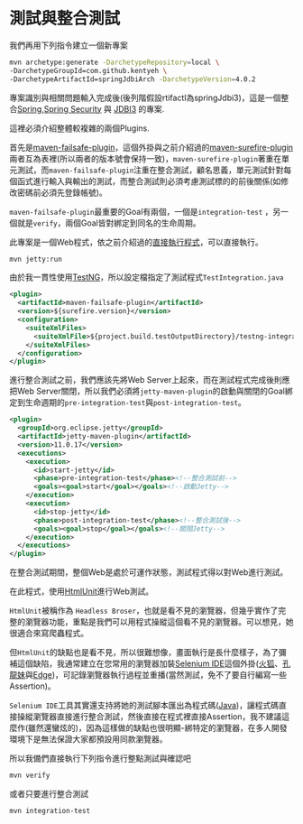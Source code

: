 # 測試與整合測試

我們再用下列指令建立一個新專案
```bash
mvn archetype:generate -DarchetypeRepository=local \
-DarchetypeGroupId=com.github.kentyeh \
-DarchetypeArtifactId=springJdbiArch -DarchetypeVersion=4.0.2
```
專案識別與相關問題輸入完成後(後列階假設rtifactI為springJdbi3)，這是一個整合[Spring](https://spring.io/projects/spring-framework),[Spring Security](https://spring.io/projects/spring-security) 與 [JDBI3](http://jdbi.org/) 的專案.

這裡必須介紹整體較複雜的兩個Plugins.

首先是[maven-failsafe-plugin](https://maven.apache.org/surefire/maven-failsafe-plugin/)，這個外掛與之前介紹過的[maven-surefire-plugin](https://maven.apache.org/surefire/maven-surefire-plugin/)兩者互為表裡(所以兩者的版本號會保持一致)，`maven-surefire-plugin`著重在單元測試，而`maven-failsafe-plugin`注重在整合測試，顧名思義，單元測試針對每個函式進行輸入與輸出的測試，而整合測試則必須考慮測試標的的前後關係(如修改密碼前必須先登錄帳號)。

`maven-failsafe-plugin`最重要的Goal有兩個，一個是`integration-test` ，另一個就是`verify`，兩個Goal皆對綁定到同名的生命周期。

此專案是一個Web程式，依之前介紹過的[直接執行程式](runDirect.md)，可以直接執行。

```bash
mvn jetty:run
```
由於我一貫性使用[TestNG](https://testng.org/)，所以設定檔指定了測試程式`TestIntegration.java`

```xml
<plugin>
  <artifactId>maven-failsafe-plugin</artifactId>
  <version>${surefire.version}</version>
  <configuration>
    <suiteXmlFiles>
      <suiteXmlFile>${project.build.testOutputDirectory}/testng-integration.xml</suiteXmlFile>
    </suiteXmlFiles>
  </configuration>
</plugin>
```
進行整合測試之前，我們應該先將Web Server上起來，而在測試程式完成後則應把Web Server關閉，所以我們必須將`jetty-maven-plugin`的啟動與關閉的Goal綁定到生命週期的`pre-integration-test`與`post-integration-test`。

```xml
<plugin>
  <groupId>org.eclipse.jetty</groupId>
  <artifactId>jetty-maven-plugin</artifactId>
  <version>11.0.17</version>
  <executions>
    <execution>
      <id>start-jetty</id>
      <phase>pre-integration-test</phase><!--整合測試前-->
      <goals><goal>start</goal></goals><!--啟動Jetty-->
    </execution>
    <execution>
      <id>stop-jetty</id>
      <phase>post-integration-test</phase><!--整合測試後-->
      <goals><goal>stop</goal></goals><!--關閉Jetty-->
    </execution>
  </executions>
</plugin>
```
在整合測試期間，整個Web是處於可運作狀態，測試程式得以對Web進行測試。

在此程式，使用[HtmlUnit](https://htmlunit.sourceforge.io/)進行Web測試。

`HtmlUnit`被稱作為 `Headless Broser`，也就是看不見的瀏覽器，但幾乎實作了完整的瀏覽器功能，重點是我們可以用程式操縱這個看不見的瀏覽器。可以想見，她很適合來寫爬蟲程式。

但`HtmlUnit`的缺點也是看不見，所以很難想像，畫面執行是長什麼樣子，為了彌補這個缺陷，我通常建立在您常用的瀏覽器加裝[Selenium IDE](https://www.selenium.dev/selenium-ide/)這個外掛([火狐](https://addons.mozilla.org/en-GB/firefox/addon/selenium-ide/)、[孔龍妹](https://chrome.google.com/webstore/detail/selenium-ide/mooikfkahbdckldjjndioackbalphokd)與[Edge](https://microsoftedge.microsoft.com/addons/detail/selenium-ide/ajdpfmkffanmkhejnopjppegokpogffp))，可記錄瀏覽器執行過程並重播(當然測試，免不了要自行編寫一些Assertion)。

`Selenium IDE`工具其實還支持將她的測試腳本匯出為程式碼([Java](https://search.maven.org/artifact/org.seleniumhq.selenium/selenium-java))，讓程式碼直接操縱瀏覽器直接進行整合測試，然後直接在程式裡直接Assertion，我不建議這麼作(雖然還蠻炫的)，因為這樣做的缺點也很明顯-綁特定的瀏覽器，在多人開發環境下是無法保證大家都預設用同款瀏覽器。

所以我備們直接執行下列指令進行整點測試與確認吧

```bash
mvn verify
```

或者只要進行整合測試
```bash
mvn integration-test
```

